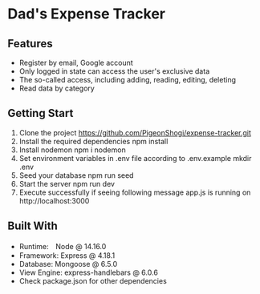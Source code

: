 # Dad's Expense Tracker
## Features
* Register by email, Google account
* Only logged in state can access the user's exclusive data
* The so-called access, including adding, reading, editing, deleting
* Read data by category

## Getting Start
1. Clone the project
  https://github.com/PigeonShogi/expense-tracker.git
2. Install the required dependencies
  npm install
3. Install nodemon
  npm i nodemon
4. Set environment variables in .env file according to .env.example
  mkdir .env
5. Seed your database
  npm run seed
6. Start the server
  npm run dev
7. Execute successfully if seeing following message
  app.js is running on http://localhost:3000

## Built With
* Runtime:　Node @ 14.16.0
* Framework: Express @ 4.18.1
* Database: Mongoose @ 6.5.0
* View Engine: express-handlebars @ 6.0.6
* Check package.json for other dependencies
